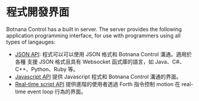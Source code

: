 # 程式開發界面

Botnana Control has a built in server. The server provides the following application programming interface, for use with programmers using all types of langauges:

* [JSON API](./json-api.md): 程式可以可以使用 JSON 格式和 Botnana Control 溝通。適用於各種
支援 JSON 格式且具有 Websocket 函式庫的語言，如 Java、C#、C++、Python、Ruby 等。
* [Javascript API](./javascript-api.md) 提供 Javascript 程式和 Botnana Control 溝通的界面。 
* [Real-time script API](./real-time-script-api.md) 提供進階的使用者透過 Forth 指令控制 motion 在 real-time event loop 行為的界面。
